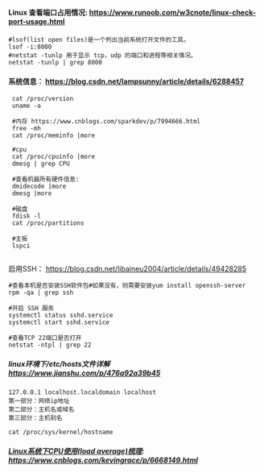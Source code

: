 #### Linux 查看端口占用情况: https://www.runoob.com/w3cnote/linux-check-port-usage.html 

```shell
#lsof(list open files)是一个列出当前系统打开文件的工具。
lsof -i:8000
#netstat -tunlp 用于显示 tcp，udp 的端口和进程等相关情况。
netstat -tunlp | grep 8000
```

#### 系统信息： https://blog.csdn.net/lampsunny/article/details/6288457 

```shell
 cat /proc/version
 uname -a
 
 #内存 https://www.cnblogs.com/sparkdev/p/7994666.html
 free -mh
 cat /proc/meminfo |more
 
 #cpu
 cat /proc/cpuinfo |more
 dmesg | grep CPU
 
 #查看机器所有硬件信息:
 dmidecode |more
 dmesg |more
 
 #磁盘
 fdisk -l
 cat /proc/partitions
 
 #主板
 lspci
 
```

启用SSH： https://blog.csdn.net/libaineu2004/article/details/49428285 

```shell
#查看本机是否安装SSH软件包#如果没有，则需要安装yum install openssh-server
rpm -qa | grep ssh

#开启 SSH 服务
systemctl status sshd.service
systemctl start sshd.service

#查看TCP 22端口是否打开
netstat -ntpl | grep 22
```

##### linux环境下/etc/hosts文件详解  https://www.jianshu.com/p/476a92a39b45 

```
127.0.0.1 localhost.localdomain localhost
第一部分：网络ip地址
第二部分：主机名或域名
第三部分：主机别名
```



```shell
cat /proc/sys/kernel/hostname
```



##### [Linux系统下CPU使用(load average)梳理](https://www.cnblogs.com/kevingrace/p/6668149.html): https://www.cnblogs.com/kevingrace/p/6668149.html